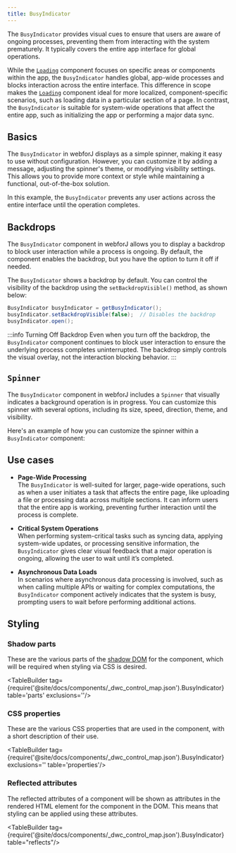 ```yaml
---
title: BusyIndicator
---
```


<DocChip chip="shadow" />

<DocChip chip="name" label="dwc-loading" />


<JavadocLink type="foundation" location="com/webforj/BusyIndicator" top='true'/>

The `BusyIndicator` provides visual cues to ensure that users are aware of ongoing processes, preventing them from interacting with the system prematurely. It typically covers the entire app interface for global operations.

While the [`Loading`](../components/loading) component focuses on specific areas or components within the app, the `BusyIndicator` handles global, app-wide processes and blocks interaction across the entire interface. This difference in scope makes the [`Loading`](../components/loading) component ideal for more localized, component-specific scenarios, such as loading data in a particular section of a page. In contrast, the `BusyIndicator` is suitable for system-wide operations that affect the entire app, such as initializing the app or performing a major data sync.

## Basics

The `BusyIndicator` in webforJ displays as a simple spinner, making it easy to use without configuration. However, you can customize it by adding a message, adjusting the spinner's theme, or modifying visibility settings. This allows you to provide more context or style while maintaining a functional, out-of-the-box solution.

In this example, the `BusyIndicator` prevents any user actions across the entire interface until the operation completes.

<ComponentDemo 
path='/webforj/busydemo?' 
javaE='https://raw.githubusercontent.com/webforj/webforj-documentation/refs/heads/main/src/main/java/com/webforj/samples/views/busyindicator/BusyDemoView.java'
height = '300px'
/>

## Backdrops

The `BusyIndicator` component in webforJ allows you to display a backdrop to block user interaction while a process is ongoing. By default, the component enables the backdrop, but you have the option to turn it off if needed.

The `BusyIndicator` shows a backdrop by default. You can control the visibility of the backdrop using the `setBackdropVisible()` method, as shown below:

```java
BusyIndicator busyIndicator = getBusyIndicator();
busyIndicator.setBackdropVisible(false);  // Disables the backdrop
busyIndicator.open();
```
:::info Turning Off Backdrop
Even when you turn off the backdrop, the `BusyIndicator` component continues to block user interaction to ensure the underlying process completes uninterrupted. The backdrop simply controls the visual overlay, not the interaction blocking behavior.
:::

## `Spinner`

The `BusyIndicator` component in webforJ includes a `Spinner` that visually indicates a background operation is in progress. You can customize this spinner with several options, including its size, speed, direction, theme, and visibility.

Here's an example of how you can customize the spinner within a `BusyIndicator` component:

<ComponentDemo 
path='/webforj/busyspinnerdemo?' 
javaE='https://raw.githubusercontent.com/webforj/webforj-documentation/refs/heads/main/src/main/java/com/webforj/samples/views/busyindicator/BusySpinnerDemoView.java'
height = '200px'
/>

## Use cases
- **Page-Wide Processing**  
   The `BusyIndicator` is well-suited for larger, page-wide operations, such as when a user initiates a task that affects the entire page, like uploading a file or processing data across multiple sections. It can inform users that the entire app is working, preventing further interaction until the process is complete.

- **Critical System Operations**  
   When performing system-critical tasks such as syncing data, applying system-wide updates, or processing sensitive information, the `BusyIndicator` gives clear visual feedback that a major operation is ongoing, allowing the user to wait until it’s completed.

- **Asynchronous Data Loads**  
   In scenarios where asynchronous data processing is involved, such as when calling multiple APIs or waiting for complex computations, the `BusyIndicator` component actively indicates that the system is busy, prompting users to wait before performing additional actions.

## Styling 

### Shadow parts

These are the various parts of the [shadow DOM](../glossary#shadow-dom) for the component, which will be required when styling via CSS is desired.

<TableBuilder tag={require('@site/docs/components/_dwc_control_map.json').BusyIndicator} table='parts' exclusions=''/>

### CSS properties

These are the various CSS properties that are used in the component, with a short description of their use.

<TableBuilder tag={require('@site/docs/components/_dwc_control_map.json').BusyIndicator} exclusions='' table='properties'/>

### Reflected attributes

The reflected attributes of a component will be shown as attributes in the rendered HTML element for the component in the DOM. This means that styling can be applied using these attributes.


<TableBuilder tag={require('@site/docs/components/_dwc_control_map.json').BusyIndicator} table="reflects"/>


